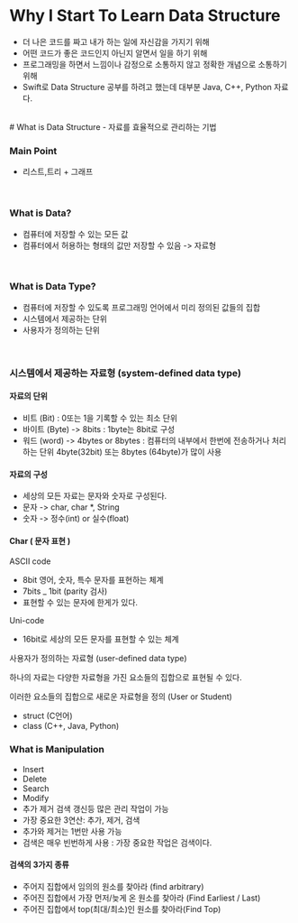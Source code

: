 # Why I Start To Learn Data Structure 
- 더 나은 코드를 짜고 내가 하는 일에 자신감을 가지기 위해
- 어떤 코드가 좋은 코드인지 아닌지 알면서 일을 하기 위해 
- 프로그래밍을 하면서 느낌이나 감정으로 소통하지 않고 정확한 개념으로 소통하기 위해 
- Swift로 Data Structure 공부를 하려고 했는데 대부분 Java, C++, Python 자료다.
<br>
# What is Data Structure 
- 자료를 효율적으로 관리하는 기법

### Main Point 
- 리스트,트리 + 그래프 
<br>

### What is Data? 
- 컴퓨터에 저장할 수 있는 모든 값
- 컴퓨터에서 허용하는 형태의 값만 저장할 수 있음 -> 자료형
<br>

### What is Data Type?
- 컴퓨터에 저장할 수 있도록 프로그래밍 언어에서 미리 정의된 값들의 집합
- 시스템에서 제공하는 단위
- 사용자가 정의하는 단위
<br>

### 시스템에서 제공하는 자료형 (system-defined data type) 
#### 자료의 단위
- 비트 (Bit) : 0또는 1을 기록할 수 있는 최소 단위 
- 바이트 (Byte) -> 8bits : 1byte는 8bit로 구성
- 워드 (word) -> 4bytes or 8bytes : 컴퓨터의 내부에서 한번에 전송하거나 처리하는 단위 4byte(32bit) 또는 8bytes (64byte)가 많이 사용 

#### 자료의 구성
- 세상의 모든 자료는 문자와 숫자로 구성된다. 
- 문자 -> char, char *, String
- 숫자 -> 정수(int) or 실수(float) 

#### Char ( 문자 표현 )
ASCII code
- 8bit 영어, 숫자, 특수 문자를 표현하는 체계
- 7bits _ 1bit (parity 검사) 
- 표현할 수 있는 문자에 한게가 있다. 

Uni-code 
- 16bit로 세상의 모든 문자를 표현할 수 있는 체계

사용자가 정의하는 자료형 (user-defined data type)

하나의 자료는 다양한 자료형을 가진 요소들의 
집합으로 표현될 수 있다.

이러한 요소들의 집합으로 새로운 
자료형을 정의 (User or Student)

- struct (C언어)
- class (C++, Java, Python)


### What is Manipulation
- Insert
- Delete 
- Search
- Modify
- 추가 제거 검색 갱신등 많은 관리 작업이 가능 
- 가장 중요한 3연산: 추가, 제거, 검색
- 추가와 제거는 1번만 사용 가능
- 검색은 매우 빈번하게 사용 : 가장 중요한 작업은 검색이다. 

#### 검색의 3가지 종류 
- 주어지 집합에서 임의의 원소를 찾아라 (find arbitrary) 
- 주어진 집합에서 가장 먼저/늦게 온 원소를 찾아라 (Find Earliest / Last)
- 주어진 집합에서 top(최대/최소)인 원소를 찾아라(Find Top) 

